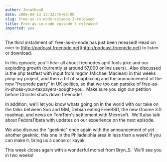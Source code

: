 ```yaml
---
author: JonathanD
date: 2009-04-13 13:32:45+00:00
slug: free-as-in-node-episode-3-released
title: Free-as-in-node episode 3 released!
imported: yes
---
```

The third installment of  free-as-in-node has just been released! Head on over to [http://podcast.freenode.net](http://podcast.freenode.net) to listen or download.

In this episode, you'll hear all about freenodes april fools joke and our exploding growth (currently at around 57,000 online users).  Also discussed is the php testfest with input from mgdm (Michael Maclean) in this weeks pimp my project, and then a bit of soapboxing and the announcement of the new "freenode party" in UK politics, so that we too can partake of free-as-in-shoes-your-taxpayers-bought-you.  Make sure you sign our petition before Christel shuts down freenode!

In addition, we'll let you know whats going on in the world with our take on the talks between Sun and IBM, Debian eating FreeBSD, the new Gnome 3.0 roadmap, and news on TomTom's settlement with Microsoft.  We'll also talk about Fedora11beta with updates on our experience on the next episode.

We also discuss the "geeknic" once again with the announcement of yet another geeknic, this one in the Philadelphia area in less than a week! If you can make it, bring us a canoe or kayak.

This week closes again with a wonderful morsel from Bryn_S.  We'll see you in two weeks!

